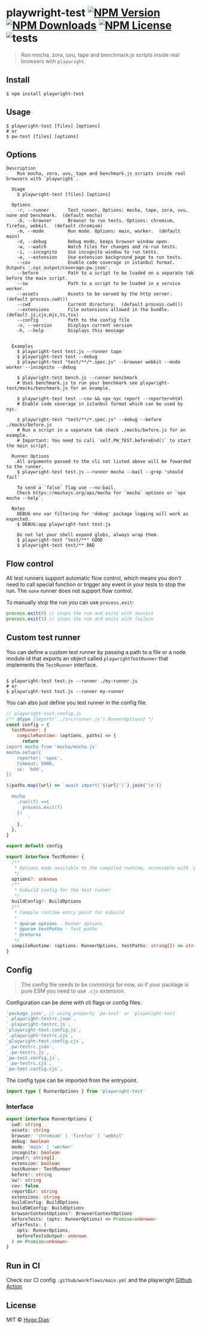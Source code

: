# playwright-test [![NPM Version](https://img.shields.io/npm/v/playwright-test.svg)](https://www.npmjs.com/package/playwright-test) [![NPM Downloads](https://img.shields.io/npm/dt/playwright-test.svg)](https://www.npmjs.com/package/playwright-test) [![NPM License](https://img.shields.io/npm/l/playwright-test.svg)](https://www.npmjs.com/package/playwright-test) ![tests](https://github.com/hugomrdias/playwright-test/workflows/tests/badge.svg)

> Run mocha, zora, uvu, tape and benchmark.js scripts inside real browsers with `playwright`.

## Install

```shell
$ npm install playwright-test
```

## Usage

```shell
$ playwright-test [files] [options]
# or
$ pw-test [files] [options]

```

## Options

```shell
Description
    Run mocha, zora, uvu, tape and benchmark.js scripts inside real browsers with `playwright`.

  Usage
    $ playwright-test [files] [options]

  Options
    -r, --runner       Test runner. Options: mocha, tape, zora, uvu, none and benchmark.  (default mocha)
    -b, --browser      Browser to run tests. Options: chromium, firefox, webkit.  (default chromium)
    -m, --mode         Run mode. Options: main, worker.  (default main)
    -d, --debug        Debug mode, keeps browser window open.
    -w, --watch        Watch files for changes and re-run tests.
    -i, --incognito    Use incognito window to run tests.
    -e, --extension    Use extension background_page to run tests.
    --cov              Enable code coverage in istanbul format. Outputs '.nyc_output/coverage-pw.json'.
    --before           Path to a script to be loaded on a separate tab before the main script.
    --sw               Path to a script to be loaded in a service worker.
    --assets           Assets to be served by the http server.  (default process.cwd())
    --cwd              Current directory.  (default process.cwd())
    --extensions       File extensions allowed in the bundle.  (default js,cjs,mjs,ts,tsx)
    --config           Path to the config file
    -v, --version      Displays current version
    -h, --help         Displays this message


  Examples
    $ playwright-test test.js --runner tape
    $ playwright-test test --debug
    $ playwright-test "test/**/*.spec.js" --browser webkit --mode worker --incognito --debug

    $ playwright-test bench.js --runner benchmark
    # Uses benchmark.js to run your benchmark see playwright-test/mocks/benchmark.js for an example.

    $ playwright-test test --cov && npx nyc report --reporter=html
    # Enable code coverage in istanbul format which can be used by nyc.

    $ playwright-test "test/**/*.spec.js" --debug --before ./mocks/before.js
    # Run a script in a separate tab check ./mocks/before.js for an example.
    # Important: You need to call `self.PW_TEST.beforeEnd()` to start the main script.

  Runner Options
    All arguments passed to the cli not listed above will be fowarded to the runner.
    $ playwright-test test.js --runner mocha --bail --grep 'should fail'

    To send a `false` flag use --no-bail.
    Check https://mochajs.org/api/mocha for `mocha` options or `npx mocha --help`.

  Notes
    DEBUG env var filtering for 'debug' package logging will work as expected.
    $ DEBUG:app playwright-test test.js

    Do not let your shell expand globs, always wrap them.
    $ playwright-test "test/**" GOOD
    $ playwright-test test/** BAD
```

## Flow control

All test runners support automatic flow control, which means you don't need to call special function or trigger any event in your tests to stop the run. The `none` runner does not support flow control.

To manually stop the run you can use `process.exit`:

```js
process.exit(0) // stops the run and exits with success
process.exit(1) // stops the run and exits with failure
```

## Custom test runner

You can define a custom test runner by passing a path to a file or a node module id that exports an object called `playwrightTestRunner` that implements the `TestRunner` interface.

```shell

$ playwright-test test.js --runner ./my-runner.js
# or
$ playwright-test test.js --runner my-runner

```

You can also just define you test runner in the config file.

```js
// playwright-test.config.js
/** @type {import('../src/runner.js').RunnerOptions} */
const config = {
  testRunner: {
    compileRuntime: (options, paths) => {
      return `
import mocha from 'mocha/mocha.js'
mocha.setup({
    reporter: 'spec',
    timeout: 5000,
    ui: 'bdd',
})

${paths.map((url) => `await import('${url}')`).join('\n')}

  mocha
    .run((f) =>{
      process.exit(f)
    })
        `
    },
  },
}

export default config
```

```ts
export interface TestRunner {
  /**
   * Options made available to the compiled runtime, accessable with `process.env.PW_TEST.testRunner.options`.
   */
  options?: unknown
  /**
   * Esbuild config for the test runner
   */
  buildConfig?: BuildOptions
  /**
   * Compile runtime entry point for esbuild
   *
   * @param options - Runner options
   * @param testPaths - Test paths
   * @returns
   */
  compileRuntime: (options: RunnerOptions, testPaths: string[]) => string
}
```

## Config

> The config file needs to be commonjs for now, so if your package is pure ESM you need to use `.cjs` extension.

Configuration can be done with cli flags or config files.

```js
'package.json', // using property `pw-test` or `playwright-test`
`.playwright-testrc.json`,
`.playwright-testrc.js`,
`playwright-test.config.js`,
`.playwright-testrc.cjs`,
`playwright-test.config.cjs`,
`.pw-testrc.json`,
`.pw-testrc.js`,
`pw-test.config.js`,
`.pw-testrc.cjs`,
`pw-test.config.cjs`,
```

The config type can be imported from the entrypoint.

```ts
import type { RunnerOptions } from 'playwright-test'
```

### Interface

```ts
export interface RunnerOptions {
  cwd: string
  assets: string
  browser: 'chromium' | 'firefox' | 'webkit'
  debug: boolean
  mode: 'main' | 'worker'
  incognito: boolean
  input?: string[]
  extension: boolean
  testRunner: TestRunner
  before?: string
  sw?: string
  cov: false
  reportDir: string
  extensions: string
  buildConfig: BuildOptions
  buildSWConfig: BuildOptions
  browserContextOptions?: BrowserContextOptions
  beforeTests: (opts: RunnerOptions) => Promise<unknown>
  afterTests: (
    opts: RunnerOptions,
    beforeTestsOutput: unknown
  ) => Promise<unknown>
}
```

## Run in CI

Check our CI config `.github/workflows/main.yml` and the playwright [Github Action](https://playwright.dev/docs/ci/#github-actions)

## License

MIT © [Hugo Dias](http://hugodias.me)
